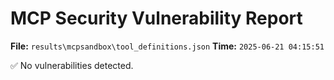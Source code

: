 # MCP Security Vulnerability Report
**File:** `results\mcpsandbox\tool_definitions.json`
**Time:** `2025-06-21 04:15:51`

✅ No vulnerabilities detected.